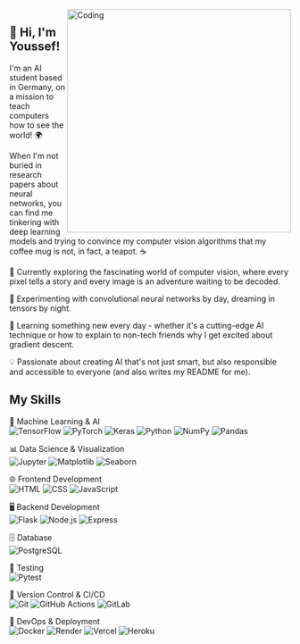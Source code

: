 <img align="right" alt="Coding" width="400" src="https://www.druva.com/content/dam/druvaincprogram/blog/thumbnails/blog-understanding-neural-networks-through-visualization-post.jpg">  

## 👋 Hi, I'm Youssef!
I'm an AI student based in Germany, on a mission to teach computers how to see the world! 🌍

When I'm not buried in research papers about neural networks, you can find me tinkering with deep learning models and trying to convince my computer vision algorithms that my coffee mug is not, in fact, a teapot. ☕

🔭 Currently exploring the fascinating world of computer vision, where every pixel tells a story and every image is an adventure waiting to be decoded.

🧪 Experimenting with convolutional neural networks by day, dreaming in tensors by night.

🌱 Learning something new every day - whether it's a cutting-edge AI technique or how to explain to non-tech friends why I get excited about gradient descent.

💡 Passionate about creating AI that's not just smart, but also responsible and accessible to everyone (and also writes my README for me).

## My Skills

🧠 Machine Learning & AI  
![TensorFlow](https://img.shields.io/badge/TensorFlow-FF6F00?style=for-the-badge&logo=tensorflow&logoColor=white)
![PyTorch](https://img.shields.io/badge/PyTorch-EE4C2C?style=for-the-badge&logo=pytorch&logoColor=white)
![Keras](https://img.shields.io/badge/Keras-D00000?style=for-the-badge&logo=keras&logoColor=white)
![Python](https://img.shields.io/badge/Python-3776AB?style=for-the-badge&logo=python&logoColor=white)
![NumPy](https://img.shields.io/badge/NumPy-013243?style=for-the-badge&logo=numpy&logoColor=white)
![Pandas](https://img.shields.io/badge/Pandas-150458?style=for-the-badge&logo=pandas&logoColor=white)

📊 Data Science & Visualization  
![Jupyter](https://img.shields.io/badge/Jupyter-F37626?style=for-the-badge&logo=jupyter&logoColor=white)
![Matplotlib](https://img.shields.io/badge/Matplotlib-11557c?style=for-the-badge&logo=matplotlib&logoColor=white)
![Seaborn](https://img.shields.io/badge/Seaborn-3776AB?style=for-the-badge&logo=python&logoColor=white)

🌐 Frontend Development  
![HTML](https://img.shields.io/badge/HTML5-E34F26?style=for-the-badge&logo=html5&logoColor=white)
![CSS](https://img.shields.io/badge/CSS3-1572B6?style=for-the-badge&logo=css3&logoColor=white)
![JavaScript](https://img.shields.io/badge/JavaScript-F7DF1E?style=for-the-badge&logo=javascript&logoColor=black)

🖥️ Backend Development  
![Flask](https://img.shields.io/badge/Flask-000000?style=for-the-badge&logo=flask&logoColor=white)
![Node.js](https://img.shields.io/badge/Node.js-339933?style=for-the-badge&logo=nodedotjs&logoColor=white)
![Express](https://img.shields.io/badge/Express-000000?style=for-the-badge&logo=express&logoColor=white)

🗄️ Database  
![PostgreSQL](https://img.shields.io/badge/PostgreSQL-316192?style=for-the-badge&logo=postgresql&logoColor=white)

🧪 Testing  
![Pytest](https://img.shields.io/badge/Pytest-0A9EDC?style=for-the-badge&logo=pytest&logoColor=white)

🔄 Version Control & CI/CD  
![Git](https://img.shields.io/badge/Git-F05032?style=for-the-badge&logo=git&logoColor=white)
![GitHub Actions](https://img.shields.io/badge/GitHub_Actions-2088FF?style=for-the-badge&logo=github-actions&logoColor=white)
![GitLab](https://img.shields.io/badge/GitLab-FCA121?style=for-the-badge&logo=gitlab&logoColor=white)

🐳 DevOps & Deployment  
![Docker](https://img.shields.io/badge/Docker-2496ED?style=for-the-badge&logo=docker&logoColor=white)
![Render](https://img.shields.io/badge/Render-46E3B7?style=for-the-badge&logo=render&logoColor=black)
![Vercel](https://img.shields.io/badge/Vercel-000000?style=for-the-badge&logo=vercel&logoColor=white)
![Heroku](https://img.shields.io/badge/Heroku-430098?style=for-the-badge&logo=heroku&logoColor=white)

<!--
**blanconaldo/blanconaldo** is a ✨ _special_ ✨ repository because its `README.md` (this file) appears on your GitHub profile.

Here are some ideas to get you started:

- 🔭 I’m currently working on ...
- 🌱 I’m currently learning ...
- 👯 I’m looking to collaborate on ...
- 🤔 I’m looking for help with ...
- 💬 Ask me about ...
- 📫 How to reach me: ...
- 😄 Pronouns: ...
- ⚡ Fun fact: ...
-->
